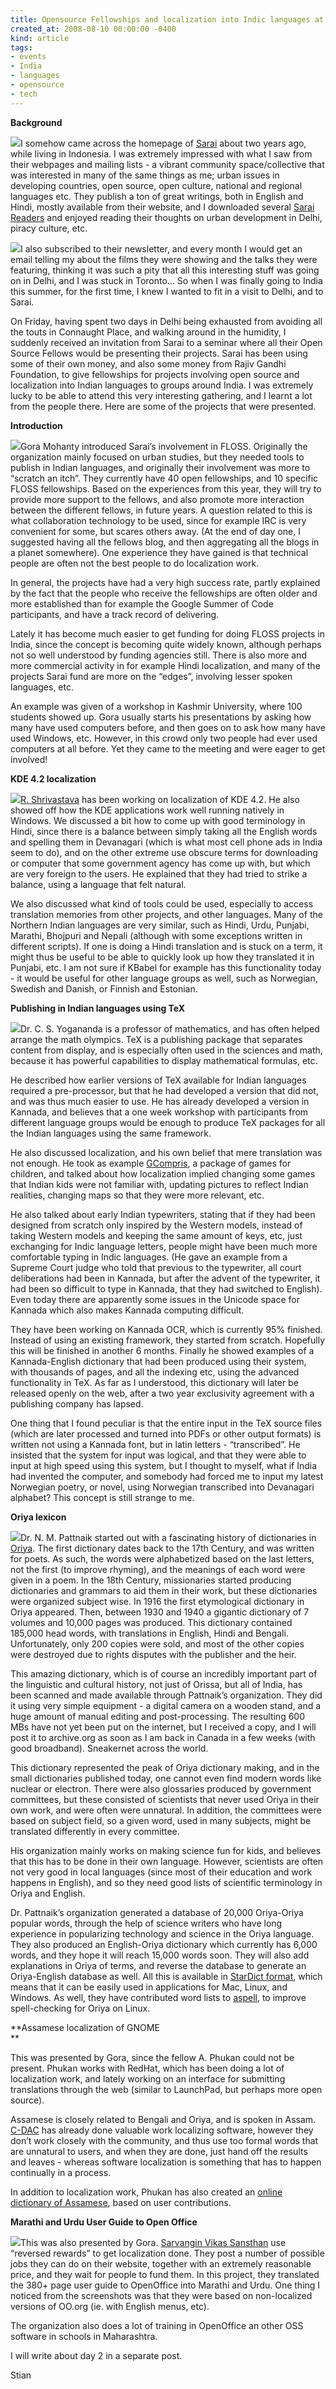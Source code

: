 ```yaml
---
title: Opensource Fellowships and localization into Indic languages at SARAI
created_at: 2008-08-10 00:00:00 -0400
kind: article
tags:
- events
- India
- languages
- opensource
- tech
---
```


**Background**

![](http://www.sarai.net/logo.jpg)I somehow came across the homepage of
[Sarai](http://www.sarai.net/) about two years ago, while living in
Indonesia. I was extremely impressed with what I saw from their webpages
and mailing lists - a vibrant community space/collective that was
interested in many of the same things as me; urban issues in developing
countries, open source, open culture, national and regional languages
etc. They publish a ton of great writings, both in English and Hindi,
mostly available from their website, and I downloaded several [Sarai
Readers](http://www.sarai.net/publications/readers/) and enjoyed reading
their thoughts on urban development in Delhi, piracy culture, etc.

![](http://www.sarai.net/resolveUid/f1c64cafcf848794147dbf442fe7e0da)I
also subscribed to their newsletter, and every month I would get an
email telling my about the films they were showing and the talks they
were featuring, thinking it was such a pity that all this interesting
stuff was going on in Delhi, and I was stuck in Toronto… So when I was
finally going to India this summer, for the first time, I knew I wanted
to fit in a visit to Delhi, and to Sarai.

On Friday, having spent two days in Delhi being exhausted from avoiding
all the touts in Connaught Place, and walking around in the humidity, I
suddenly received an invitation from Sarai to a seminar where all their
Open Source Fellows would be presenting their projects. Sarai has been
using some of their own money, and also some money from Rajiv Gandhi
Foundation, to give fellowships for projects involving open source and
localization into Indian languages to groups around India. I was
extremely lucky to be able to attend this very interesting gathering,
and I learnt a lot from the people there. Here are some of the projects
that were presented.

**Introduction**

![](http://lh6.ggpht.com/shaklev/SJ_7IM9-h5I/AAAAAAAACPM/sLsrMjttEf0/s288/100_0440.JPG)Gora
Mohanty introduced Sarai’s involvement in FLOSS. Originally the
organization mainly focused on urban studies, but they needed tools to
publish in Indian languages, and originally their involvement was more
to “scratch an itch”. They currently have 40 open fellowships, and 10
specific FLOSS fellowships. Based on the experiences from this year,
they will try to provide more support to the fellows, and also promote
more interaction between the different fellows, in future years. A
question related to this is what collaboration technology to be used,
since for example IRC is very convenient for some, but scares others
away. (At the end of day one, I suggested having all the fellows blog,
and then aggregating all the blogs in a planet somewhere). One
experience they have gained is that technical people are often not the
best people to do localization work.

In general, the projects have had a very high success rate, partly
explained by the fact that the people who receive the fellowships are
often older and more established than for example the Google Summer of
Code participants, and have a track record of delivering.

Lately it has become much easier to get funding for doing FLOSS projects
in India, since the concept is becoming quite widely known, although
perhaps not so well understood by funding agencies still. There is also
more and more commercial activity in for example Hindi localization, and
many of the projects Sarai fund are more on the “edges”, involving
lesser spoken languages, etc.

An example was given of a workshop in Kashmir University, where 100
students showed up. Gora usually starts his presentations by asking how
many have used computers before, and then goes on to ask how many have
used Windows, etc. However, in this crowd only two people had ever used
computers at all before. Yet they came to the meeting and were eager to
get involved!

**KDE 4.2 localization**

![](http://bp0.blogger.com/_t-eJZb6SGWU/SE0k--HCB1I/AAAAAAAADN4/IK2pMv50y78/S220/raviratlami.JPG)[R.
Shrivastava](http://raviratlami.blogspot.com/) has been working on
localization of KDE 4.2. He also showed off how the KDE applications
work well running natively in Windows. We discussed a bit how to come up
with good terminology in Hindi, since there is a balance between simply
taking all the English words and spelling them in Devanagari (which is
what most cell phone ads in India seem to do), and on the other extreme
use obscure terms for downloading or computer that some government
agency has come up with, but which are very foreign to the users. He
explained that they had tried to strike a balance, using a language that
felt natural.

We also discussed what kind of tools could be used, especially to access
translation memories from other projects, and other languages. Many of
the Northern Indian languages are very similar, such as Hindi, Urdu,
Punjabi, Marathi, Bhojpuri and Nepali (although with some exceptions
written in different scripts). If one is doing a Hindi translation and
is stuck on a term, it might thus be useful to be able to quickly look
up how they translated it in Punjabi, etc. I am not sure if KBabel for
example has this functionality today - it would be useful for other
language groups as well, such as Norwegian, Swedish and Danish, or
Finnish and Estonian.

**Publishing in Indian languages using TeX**

![](http://lh3.ggpht.com/shaklev/SJ_4t1QUJ0I/AAAAAAAACOc/HcgUzNms7hc/s288/100_0419.JPG)Dr.
C. S. Yogananda is a professor of mathematics, and has often helped
arrange the math olympics. TeX is a publishing package that separates
content from display, and is especially often used in the sciences and
math, because it has powerful capabilities to display mathematical
formulas, etc.

He described how earlier versions of TeX available for Indian languages
required a pre-processor, but that he had developed a version that did
not, and was thus much easier to use. He has already developed a version
in Kannada, and believes that a one week workshop with participants from
different language groups would be enough to produce TeX packages for
all the Indian languages using the same framework.

He also discussed localization, and his own belief that mere translation
was not enough. He took as example [GCompris](http://gcompris.net), a
package of games for children, and talked about how localization implied
changing some games that Indian kids were not familiar with, updating
pictures to reflect Indian realities, changing maps so that they were
more relevant, etc.

He also talked about early Indian typewriters, stating that if they had
been designed from scratch only inspired by the Western models, instead
of taking Western models and keeping the same amount of keys, etc, just
exchanging for Indic language letters, people might have been much more
comfortable typing in Indic languages. (He gave an example from a
Supreme Court judge who told that previous to the typewriter, all court
deliberations had been in Kannada, but after the advent of the
typewriter, it had been so difficult to type in Kannada, that they had
switched to English). Even today there are apparently some issues in the
Unicode space for Kannada which also makes Kannada computing difficult.

They have been working on Kannada OCR, which is currently 95% finished.
Instead of using an existing framework, they started from scratch.
Hopefully this will be finished in another 6 months. Finally he showed
examples of a Kannada-English dictionary that had been produced using
their system, with thousands of pages, and all the indexing etc, using
the advanced functionality in TeX. As far as I understood, this
dictionary will later be released openly on the web, after a two year
exclusivity agreement with a publishing company has lapsed.

One thing that I found peculiar is that the entire input in the TeX
source files (which are later processed and turned into PDFs or other
output formats) is written not using a Kannada font, but in latin
letters - “transcribed”. He insisted that the system for input was
logical, and that they were able to input at high speed using this
system, but I thought to myself, what if India had invented the
computer, and somebody had forced me to input my latest Norwegian
poetry, or novel, using Norwegian transcribed into Devanagari alphabet?
This concept is still strange to me.

**Oriya lexicon**

![](http://lh3.ggpht.com/shaklev/SJ_4zVjimXI/AAAAAAAACO8/2FXVYBBFhgI/s288/100_0426.JPG)Dr.
N. M. Pattnaik started out with a fascinating history of dictionaries in
[Oriya](http://wikipedia.org/wiki/Oriya). The first dictionary dates
back to the 17th Century, and was written for poets. As such, the words
were alphabetized based on the last letters, not the first (to improve
rhyming), and the meanings of each word were given in a poem. In the
18th Century, missionaries started producing dictionaries and grammars
to aid them in their work, but these dictionaries were organized subject
wise. In 1916 the first etymological dictionary in Oriya appeared. Then,
between 1930 and 1940 a gigantic dictionary of 7 volumes and 10,000
pages was produced. This dictionary contained 185,000 head words, with
translations in English, Hindi and Bengali. Unfortunately, only 200
copies were sold, and most of the other copies were destroyed due to
rights disputes with the publisher and the heir.

This amazing dictionary, which is of course an incredibly important part
of the linguistic and cultural history, not just of Orissa, but all of
India, has been scanned and made available through Pattnaik’s
organization. They did it using very simple equipment - a digital camera
on a wooden stand, and a huge amount of manual editing and
post-processing. The resulting 600 MBs have not yet been put on the
internet, but I received a copy, and I will post it to archive.org as
soon as I am back in Canada in a few weeks (with good broadband).
Sneakernet across the world.

This dictionary represented the peak of Oriya dictionary making, and in
the small dictionaries published today, one cannot even find modern
words like nuclear or electron. There were also glossaries produced by
government committees, but these consisted of scientists that never used
Oriya in their own work, and were often were unnatural. In addition, the
committees were based on subject field, so a given word, used in many
subjects, might be translated differently in every committee.

His organization mainly works on making science fun for kids, and
believes that this has to be done in their own language. However,
scientists are often not very good in local languages (since most of
their education and work happens in English), and so they need good
lists of scientific terminology in Oriya and English.

Dr. Pattnaik’s organization generated a database of 20,000 Oriya-Oriya
popular words, through the help of science writers who have long
experience in popularizing technology and science in the Oriya language.
They also produced an English-Oriya dictionary which currently has 6,000
words, and they hope it will reach 15,000 words soon. They will also add
explanations in Oriya of terms, and reverse the database to generate an
Oriya-English database as well. All this is available in [StarDict
format](http://stardict.sourceforge.net/), which means that it can be
easily used in applications for Mac, Linux, and Windows. As well, they
have contributed word lists to [aspell](http://aspell.net), to improve
spell-checking for Oriya on Linux.

**Assamese localization of GNOME\
**

This was presented by Gora, since the fellow A. Phukan could not be
present. Phukan works with RedHat, which has been doing a lot of
localization work, and lately working on an interface for submitting
translations through the web (similar to LaunchPad, but perhaps more
open source).

Assamese is closely related to Bengali and Oriya, and is spoken in
Assam. [C-DAC](http://cdac.in) has already done valuable work localizing
software, however they don’t work closely with the community, and thus
use too formal words that are unnatural to users, and when they are
done, just hand off the results and leaves - whereas software
localization is something that has to happen continually in a process.

In addition to localization work, Phukan has also created an [online
dictionary of Assamese](http://www.xobdo.org/), based on user
contributions.

**Marathi and Urdu User Guide to Open Office**

![](http://lh6.ggpht.com/shaklev/SJ_44GMK46I/AAAAAAAACPA/BZsxFHv9jRI/s288/100_0427.JPG)This
was also presented by Gora. [Sarvangin Vikas
Sansthan](http://svs.org.in/) use “reversed rewards” to get localization
done. They post a number of possible jobs they can do on their website,
together with an extremely reasonable price, and they wait for people to
fund them. In this project, they translated the 380+ page user guide to
OpenOffice into Marathi and Urdu. One thing I noticed from the
screenshots was that they were based on non-localized versions of OO.org
(ie. with English menus, etc).

The organization also does a lot of training in OpenOffice an other OSS
software in schools in Maharashtra.

I will write about day 2 in a separate post.

Stian
